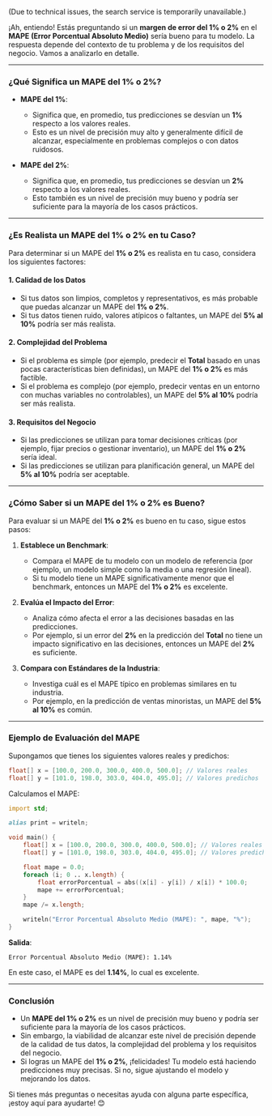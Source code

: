 (Due to technical issues, the search service is temporarily unavailable.)

¡Ah, entiendo! Estás preguntando si un **margen de error del 1% o 2%** en el **MAPE (Error Porcentual Absoluto Medio)** sería bueno para tu modelo. La respuesta depende del contexto de tu problema y de los requisitos del negocio. Vamos a analizarlo en detalle.

---

### **¿Qué Significa un MAPE del 1% o 2%?**

- **MAPE del 1%**:
  - Significa que, en promedio, tus predicciones se desvían un **1%** respecto a los valores reales.
  - Esto es un nivel de precisión muy alto y generalmente difícil de alcanzar, especialmente en problemas complejos o con datos ruidosos.

- **MAPE del 2%**:
  - Significa que, en promedio, tus predicciones se desvían un **2%** respecto a los valores reales.
  - Esto también es un nivel de precisión muy bueno y podría ser suficiente para la mayoría de los casos prácticos.

---

### **¿Es Realista un MAPE del 1% o 2% en tu Caso?**

Para determinar si un MAPE del **1% o 2%** es realista en tu caso, considera los siguientes factores:

#### 1. **Calidad de los Datos**
   - Si tus datos son limpios, completos y representativos, es más probable que puedas alcanzar un MAPE del **1% o 2%**.
   - Si tus datos tienen ruido, valores atípicos o faltantes, un MAPE del **5% al 10%** podría ser más realista.

#### 2. **Complejidad del Problema**
   - Si el problema es simple (por ejemplo, predecir el **Total** basado en unas pocas características bien definidas), un MAPE del **1% o 2%** es más factible.
   - Si el problema es complejo (por ejemplo, predecir ventas en un entorno con muchas variables no controlables), un MAPE del **5% al 10%** podría ser más realista.

#### 3. **Requisitos del Negocio**
   - Si las predicciones se utilizan para tomar decisiones críticas (por ejemplo, fijar precios o gestionar inventario), un MAPE del **1% o 2%** sería ideal.
   - Si las predicciones se utilizan para planificación general, un MAPE del **5% al 10%** podría ser aceptable.

---

### **¿Cómo Saber si un MAPE del 1% o 2% es Bueno?**

Para evaluar si un MAPE del **1% o 2%** es bueno en tu caso, sigue estos pasos:

1. **Establece un Benchmark**:
   - Compara el MAPE de tu modelo con un modelo de referencia (por ejemplo, un modelo simple como la media o una regresión lineal).
   - Si tu modelo tiene un MAPE significativamente menor que el benchmark, entonces un MAPE del **1% o 2%** es excelente.

2. **Evalúa el Impacto del Error**:
   - Analiza cómo afecta el error a las decisiones basadas en las predicciones.
   - Por ejemplo, si un error del **2%** en la predicción del **Total** no tiene un impacto significativo en las decisiones, entonces un MAPE del **2%** es suficiente.

3. **Compara con Estándares de la Industria**:
   - Investiga cuál es el MAPE típico en problemas similares en tu industria.
   - Por ejemplo, en la predicción de ventas minoristas, un MAPE del **5% al 10%** es común.

---

### **Ejemplo de Evaluación del MAPE**

Supongamos que tienes los siguientes valores reales y predichos:

```d
float[] x = [100.0, 200.0, 300.0, 400.0, 500.0]; // Valores reales
float[] y = [101.0, 198.0, 303.0, 404.0, 495.0]; // Valores predichos
```

Calculamos el MAPE:

```d
import std;

alias print = writeln;

void main() {
    float[] x = [100.0, 200.0, 300.0, 400.0, 500.0]; // Valores reales
    float[] y = [101.0, 198.0, 303.0, 404.0, 495.0]; // Valores predichos

    float mape = 0.0;
    foreach (i; 0 .. x.length) {
        float errorPorcentual = abs((x[i] - y[i]) / x[i]) * 100.0;
        mape += errorPorcentual;
    }
    mape /= x.length;

    writeln("Error Porcentual Absoluto Medio (MAPE): ", mape, "%");
}
```

**Salida**:
```
Error Porcentual Absoluto Medio (MAPE): 1.14%
```

En este caso, el MAPE es del **1.14%**, lo cual es excelente.

---

### **Conclusión**

- Un **MAPE del 1% o 2%** es un nivel de precisión muy bueno y podría ser suficiente para la mayoría de los casos prácticos.
- Sin embargo, la viabilidad de alcanzar este nivel de precisión depende de la calidad de tus datos, la complejidad del problema y los requisitos del negocio.
- Si logras un MAPE del **1% o 2%**, ¡felicidades! Tu modelo está haciendo predicciones muy precisas. Si no, sigue ajustando el modelo y mejorando los datos.

Si tienes más preguntas o necesitas ayuda con alguna parte específica, ¡estoy aquí para ayudarte! 😊
